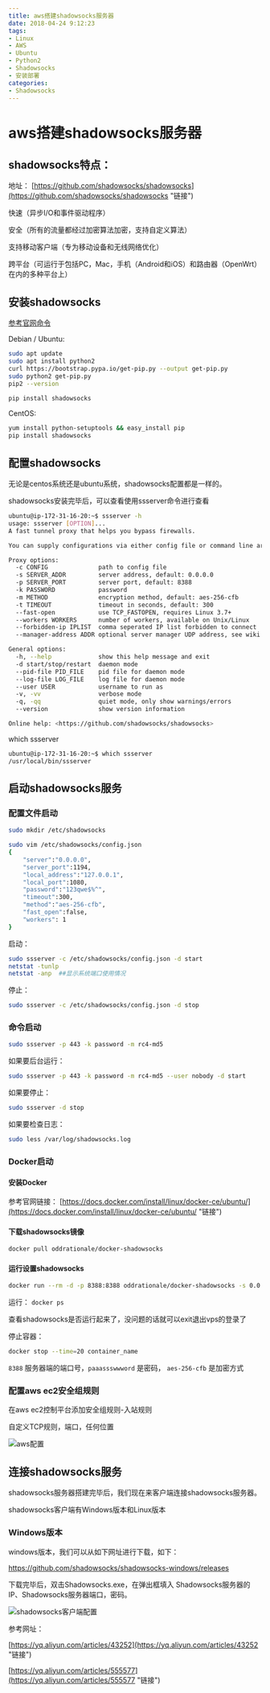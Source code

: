 ```yaml
---
title: aws搭建shadowsocks服务器
date: 2018-04-24 9:12:23
tags:
- Linux
- AWS
- Ubuntu
- Python2
- Shadowsocks
- 安装部署
categories:
- Shadowsocks
---
```

# aws搭建shadowsocks服务器

## shadowsocks特点：

地址：
[https://github.com/shadowsocks/shadowsocks](https://github.com/shadowsocks/shadowsocks "链接")

快速（异步I/O和事件驱动程序）

安全（所有的流量都经过加密算法加密，支持自定义算法）

支持移动客户端（专为移动设备和无线网络优化）

跨平台（可运行于包括PC，Mac，手机（Android和iOS）和路由器（OpenWrt）在内的多种平台上）

## 安装shadowsocks

[参考官网命令](https://github.com/shadowsocks/shadowsocks/wiki/Shadowsocks-%E4%BD%BF%E7%94%A8%E8%AF%B4%E6%98%8E "链接")

Debian / Ubuntu:

```sh
sudo apt update 
sudo apt install python2
curl https://bootstrap.pypa.io/get-pip.py --output get-pip.py
sudo python2 get-pip.py
pip2 --version

pip install shadowsocks
```

CentOS:

```sh
yum install python-setuptools && easy_install pip
pip install shadowsocks
```

## 配置shadowsocks

无论是centos系统还是ubuntu系统，shadowsocks配置都是一样的。

shadowsocks安装完毕后，可以查看使用ssserver命令进行查看

```sh
ubuntu@ip-172-31-16-20:~$ ssserver -h
usage: ssserver [OPTION]...
A fast tunnel proxy that helps you bypass firewalls.

You can supply configurations via either config file or command line arguments.

Proxy options:
  -c CONFIG              path to config file
  -s SERVER_ADDR         server address, default: 0.0.0.0
  -p SERVER_PORT         server port, default: 8388
  -k PASSWORD            password
  -m METHOD              encryption method, default: aes-256-cfb
  -t TIMEOUT             timeout in seconds, default: 300
  --fast-open            use TCP_FASTOPEN, requires Linux 3.7+
  --workers WORKERS      number of workers, available on Unix/Linux
  --forbidden-ip IPLIST  comma seperated IP list forbidden to connect
  --manager-address ADDR optional server manager UDP address, see wiki

General options:
  -h, --help             show this help message and exit
  -d start/stop/restart  daemon mode
  --pid-file PID_FILE    pid file for daemon mode
  --log-file LOG_FILE    log file for daemon mode
  --user USER            username to run as
  -v, -vv                verbose mode
  -q, -qq                quiet mode, only show warnings/errors
  --version              show version information

Online help: <https://github.com/shadowsocks/shadowsocks>
```

which ssserver

```sh
ubuntu@ip-172-31-16-20:~$ which ssserver
/usr/local/bin/ssserver
```

## 启动shadowsocks服务

### 配置文件启动

````sh
sudo mkdir /etc/shadowsocks

sudo vim /etc/shadowsocks/config.json
{
	"server":"0.0.0.0",
	"server_port":1194,
	"local_address":"127.0.0.1",
	"local_port":1080,
	"password":"123qwe$%^",
	"timeout":300,
	"method":"aes-256-cfb",
	"fast_open":false,
	"workers": 1
}
````

启动：

```sh
sudo ssserver -c /etc/shadowsocks/config.json -d start
netstat -tunlp
netstat -anp  ##显示系统端口使用情况
```

停止：

```sh
sudo ssserver -c /etc/shadowsocks/config.json -d stop
```

### 命令启动

 ```sh
sudo ssserver -p 443 -k password -m rc4-md5
 ```

 如果要后台运行：

```sh
sudo ssserver -p 443 -k password -m rc4-md5 --user nobody -d start
```

如果要停止：

```sh
sudo ssserver -d stop
```

如果要检查日志：

```sh
sudo less /var/log/shadowsocks.log
```

### Docker启动

#### 安装Docker

参考官网链接：
[https://docs.docker.com/install/linux/docker-ce/ubuntu/](https://docs.docker.com/install/linux/docker-ce/ubuntu/ "链接") 

#### 下载shadowsocks镜像

```sh
docker pull oddrationale/docker-shadowsocks
```

#### 运行设置shadowsocks

```sh
docker run --rm -d -p 8388:8388 oddrationale/docker-shadowsocks -s 0.0.0.0 -p 8388 -k 'paaassswwword' -m aes-256-cfb
```

运行： `docker ps`

查看shadowsocks是否运行起来了，没问题的话就可以exit退出vps的登录了

停止容器：

```sh
docker stop --time=20 container_name
```

`8388` 服务器端的端口号，`paaassswwword` 是密码， `aes-256-cfb` 是加密方式

### 配置aws ec2安全组规则

在aws ec2控制平台添加安全组规则-入站规则

自定义TCP规则，端口，任何位置

![aws配置](/img/aws入站规则.png)

## 连接shadowsocks服务

shadowsocks服务器搭建完毕后，我们现在来客户端连接shadowsocks服务器。

shadowsocks客户端有Windows版本和Linux版本

### Windows版本

windows版本，我们可以从如下网址进行下载，如下：

https://github.com/shadowsocks/shadowsocks-windows/releases

下载完毕后，双击Shadowsocks.exe，在弹出框填入
Shadowsocks服务器的IP、Shadowsocks服务器端口，密码。

![shadowsocks客户端配置](/img/shadowsocks客户端配置.png)

参考网址：

[https://yq.aliyun.com/articles/43252](https://yq.aliyun.com/articles/43252 "链接") 

[https://yq.aliyun.com/articles/555577](https://yq.aliyun.com/articles/555577 "链接") 
